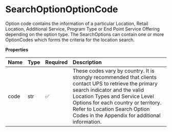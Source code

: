 # SearchOptionOptionCode

Option code contains the information of a particular Location, Retail Location, Additional Service, Program Type or End Point Service Offering depending on the option type.
The SearchOptions can contain one or more OptionCodes which forms the criteria for the location search.

**Properties**

| Name | Type | Required | Description                                                                                                                                                                                                                                                                                       |
| :--- | :--- | :------- | :------------------------------------------------------------------------------------------------------------------------------------------------------------------------------------------------------------------------------------------------------------------------------------------------ |
| code | str  | ✅       | These codes vary by country. It is strongly recommended that clients contact UPS to retrieve the primary search indicator and the valid Location Types and Service Level Options for each country or territory. Refer to Location Search Option Codes in the Appendix for additional information. |

<!-- This file was generated by liblab | https://liblab.com/ -->

